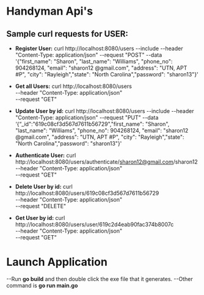 # Handyman Api's

## **Sample curl requests for USER:**

- **Register User:**
  curl http://localhost:8080/users --include --header "Content-Type: application/json" --request "POST" --data '{"first_name": "Sharon", "last_name": "Williams", "phone_no": 904268124, "email": "sharon12 @gmail.com", "address": "UTN, APT #P", "city": "Rayleigh","state": "North Carolina","password": "sharon13"}'

- **Get all Users:**
  curl http://localhost:8080/users \
    --header "Content-Type: application/json" \
    --request "GET"

- **Update User by id:**
  curl http://localhost:8080/users --include --header "Content-Type: application/json" --request "PUT" --data ‘{“_id":"619c08cf3d567d7611b56729","first_name": "Sharon", "last_name": "Williams", "phone_no": 904268124, "email": "sharon12 @gmail.com", "address": "UTN, APT #P", "city": "Rayleigh","state": "North Carolina","password": "sharon13"}'

- **Authenticate User:**
  curl http://localhost:8080/users/authenticate/sharon12@gmail.com/sharon12 \
    --header "Content-Type: application/json" \
    --request "GET"

- **Delete User by id:**
  curl http://localhost:8080/users/619c08cf3d567d7611b56729 \
    --header "Content-Type: application/json" \
    --request "DELETE"

- **Get User by id:**
  curl http://localhost:8080/users/user/619c2d4eab90fac374b8007c \
    --header "Content-Type: application/json" \
    --request "GET"
    
# Launch Application
--Run **go build** and then double click the exe file that it generates.
--Other command is **go run main.go**

 
  
